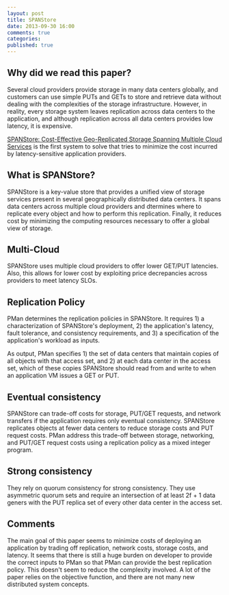 ```yaml
---
layout: post
title: SPANStore
date: 2013-09-30 16:00
comments: true
categories:
published: true
---
```


## Why did we read this paper?

Several cloud providers provide
storage in many data centers globally, and customers can use simple PUTs and
GETs to store and retrieve data without dealing with the complexities of the
storage infrastructure. However, in reality, every storage system leaves
replication across data centers to the application, and although replication
across all data centers provides low latency, it is expensive.

[SPANStore: Cost-Effective Geo-Replicated Storage Spanning Multiple Cloud Services](http://doi.acm.org/10.1145/2517349.2522730)
 is the first system to solve that tries to minimize the cost incurred
by latency-sensitive application providers.

## What is SPANStore?

SPANStore is a key-value store that provides a unified view of storage services
present in several geographically distributed data centers. It spans data
centers across multiple cloud providers and dtermines where to replicate every
object and how to perform this replication. Finally, it reduces cost by
minimizing the computing resources necessary to offer a global view of storage.

## Multi-Cloud

SPANStore uses multiple cloud providers to offer lower GET/PUT latencies.
Also, this allows for lower cost by exploiting price decrepancies across
providers to meet latency SLOs.

## Replication Policy

PMan determines the replication policies in SPANStore. It requires 1) a
characterization of SPANStore's deployment, 2) the application's latency, fault
tolerance, and consistency requirements, and 3) a specification of the
application's workload as inputs.

As output, PMan specifies 1) the set of data centers that maintain copies of all
objects with that access set, and 2) at each data center in the access set,
which of these copies SPANStore should read from and write to when an
application VM issues a GET or PUT.

## Eventual consistency

SPANStore can trade-off costs for storage, PUT/GET requests, and network
transfers if the application requires only eventual consistency. SPANStore
replicates objects at fewer data centers to reduce storage costs and PUT request
costs. PMan address this trade-off between storage, networking, and PUT/GET
request costs using a replication policy as a mixed integer program.

## Strong consistency

They rely on quorum consistency for strong consistency. They use asymmetric
quorum sets and require an intersection of at least 2f + 1 data geners with the
PUT replica set of every other data center in the access set.

## Comments

The main goal of this paper seems to minimize costs of deploying an application
by trading off replication, network costs, storage costs, and latency. It seems
that there is still a huge burden on developer to provide the correct inputs to
PMan so that PMan can provide the best replication policy. This doesn't seem to
reduce the complexity involved. A lot of the paper relies on the objective
function, and there are not many new distributed system concepts.
